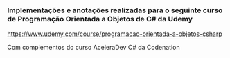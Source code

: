 ### Implementações e anotações realizadas para o seguinte curso de Programação Orientada a Objetos de C# da Udemy 

https://www.udemy.com/course/programacao-orientada-a-objetos-csharp

Com complementos do curso AceleraDev C# da Codenation
